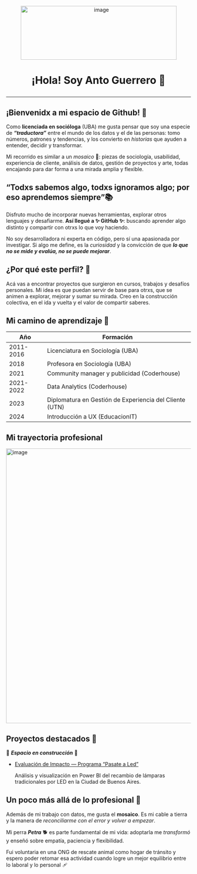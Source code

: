 
<p align="center">
<img width="425" height="147" alt="image" src="https://github.com/user-attachments/assets/3b69552e-974a-4e58-99e2-44e09aa65980" />

<h1 align="center">¡Hola! Soy Anto Guerrero 👋                                                                                                                 
                                                                                                                                                          
---
## ¡Bienvenidx a mi espacio de Github! 🎉
Como **licenciada en socióloga** (UBA) me gusta pensar que soy una especie de ***“traductora”*** entre el mundo de los datos y el de las personas: tomo números, patrones y tendencias, y los convierto en *historias* que ayuden a entender, decidir y transformar. 

Mi recorrido es similar a un *mosaico* 🎨: piezas de sociología, usabilidad, experiencia de cliente, análisis de datos, gestión de proyectos y arte, todas encajando para dar forma a una mirada amplia y flexible. 

## “Todxs sabemos algo, todxs ignoramos algo; por eso aprendemos siempre”📚
Disfruto mucho de incorporar nuevas herramientas, explorar otros lenguajes y desafiarme. **Así llegué a ✨ GitHub ✨**: buscando aprender algo distinto y compartir con otrxs lo que voy haciendo. 

No soy desarrolladora ni experta en código, pero sí una apasionada por investigar. Si algo me define, es la *curiosidad* y la convicción de que ***lo que no se mide y evalúa, no se puede mejorar***.

## ¿Por qué este perfil? 🚀
Acá vas a encontrar proyectos que surgieron en cursos, trabajos y desafíos personales. Mi idea es que puedan servir de base para otrxs, que se animen a explorar, mejorar y sumar su mirada. Creo en la construcción colectiva, en el ida y vuelta y el valor de compartir saberes.

## Mi camino de aprendizaje 📖

| Año        | Formación                                             |
|------------|------------------------------------------------------|
| 2011-2016  | Licenciatura en Sociología (UBA)                     |
| 2018       | Profesora en Sociología (UBA)                        |
| 2021       | Community manager y publicidad (Coderhouse)          |
| 2021-2022  | Data Analytics (Coderhouse)                          |
| 2023       | Diplomatura en Gestión de Experiencia del Cliente (UTN) |
| 2024       | Introducción a UX (EducacionIT)


## Mi trayectoria profesional

<img width="1000" height="750" alt="image" src="https://github.com/user-attachments/assets/e996736d-5c6e-4ba4-ab1c-a4e23576f88e" />


## Proyectos destacados 👷 
🚧 ***Espacio en construcción*** 🚧
- [Evaluación de Impacto — Programa “Pasate a Led”](https://github.com/AntitoGuerrero/programa-pasate-a-led)

  Análisis y visualización en Power BI del recambio de lámparas tradicionales por LED en la Ciudad de Buenos Aires. 

## Un poco más allá de lo profesional 💚
Además de mi trabajo con datos, me gusta el **mosaico**. Es mi cable a tierra y la manera de *reconciliarme con el error y volver a empezar*.

Mi perra ***Petra*** 🐕 es parte fundamental de mi vida: adoptarla me *transformó* y  enseñó sobre empatía, paciencia y flexibilidad. 

Fui voluntaria en una ONG de rescate animal como hogar de tránsito y espero poder retomar esa actividad cuando logre un mejor equilibrio entre lo laboral y lo personal 🩹













